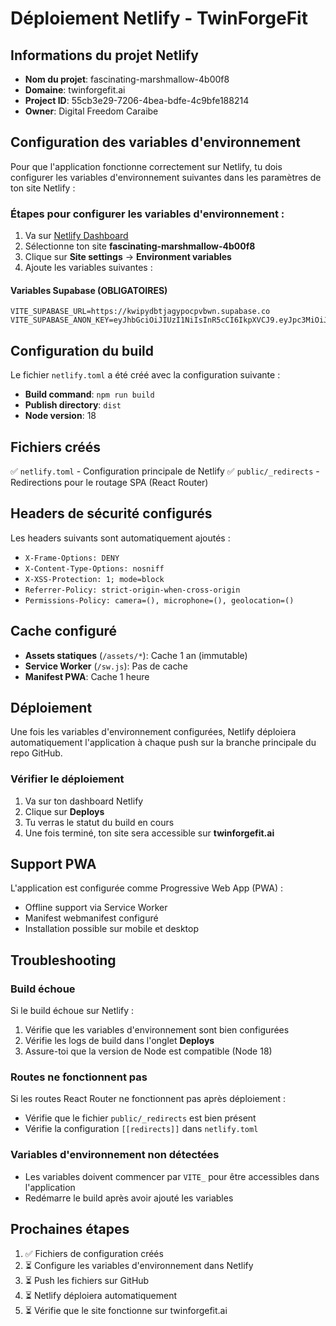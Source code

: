 # Déploiement Netlify - TwinForgeFit

## Informations du projet Netlify

- **Nom du projet**: fascinating-marshmallow-4b00f8
- **Domaine**: twinforgefit.ai
- **Project ID**: 55cb3e29-7206-4bea-bdfe-4c9bfe188214
- **Owner**: Digital Freedom Caraibe

## Configuration des variables d'environnement

Pour que l'application fonctionne correctement sur Netlify, tu dois configurer les variables d'environnement suivantes dans les paramètres de ton site Netlify :

### Étapes pour configurer les variables d'environnement :

1. Va sur [Netlify Dashboard](https://app.netlify.com)
2. Sélectionne ton site **fascinating-marshmallow-4b00f8**
3. Clique sur **Site settings** → **Environment variables**
4. Ajoute les variables suivantes :

#### Variables Supabase (OBLIGATOIRES)

```
VITE_SUPABASE_URL=https://kwipydbtjagypocpvbwn.supabase.co
VITE_SUPABASE_ANON_KEY=eyJhbGciOiJIUzI1NiIsInR5cCI6IkpXVCJ9.eyJpc3MiOiJzdXBhYmFzZSIsInJlZiI6Imt3aXB5ZGJ0amFneXBvY3B2YnduIiwicm9sZSI6ImFub24iLCJpYXQiOjE3NTQ2ODg0MjIsImV4cCI6MjA3MDI2NDQyMn0.IS5IdKbmnGtgU_AaGYtUgX3ewaNpsiSAui5kbFV31_U
```

## Configuration du build

Le fichier `netlify.toml` a été créé avec la configuration suivante :

- **Build command**: `npm run build`
- **Publish directory**: `dist`
- **Node version**: 18

## Fichiers créés

✅ `netlify.toml` - Configuration principale de Netlify
✅ `public/_redirects` - Redirections pour le routage SPA (React Router)

## Headers de sécurité configurés

Les headers suivants sont automatiquement ajoutés :

- `X-Frame-Options: DENY`
- `X-Content-Type-Options: nosniff`
- `X-XSS-Protection: 1; mode=block`
- `Referrer-Policy: strict-origin-when-cross-origin`
- `Permissions-Policy: camera=(), microphone=(), geolocation=()`

## Cache configuré

- **Assets statiques** (`/assets/*`): Cache 1 an (immutable)
- **Service Worker** (`/sw.js`): Pas de cache
- **Manifest PWA**: Cache 1 heure

## Déploiement

Une fois les variables d'environnement configurées, Netlify déploiera automatiquement l'application à chaque push sur la branche principale du repo GitHub.

### Vérifier le déploiement

1. Va sur ton dashboard Netlify
2. Clique sur **Deploys**
3. Tu verras le statut du build en cours
4. Une fois terminé, ton site sera accessible sur **twinforgefit.ai**

## Support PWA

L'application est configurée comme Progressive Web App (PWA) :

- Offline support via Service Worker
- Manifest webmanifest configuré
- Installation possible sur mobile et desktop

## Troubleshooting

### Build échoue

Si le build échoue sur Netlify :

1. Vérifie que les variables d'environnement sont bien configurées
2. Vérifie les logs de build dans l'onglet **Deploys**
3. Assure-toi que la version de Node est compatible (Node 18)

### Routes ne fonctionnent pas

Si les routes React Router ne fonctionnent pas après déploiement :

- Vérifie que le fichier `public/_redirects` est bien présent
- Vérifie la configuration `[[redirects]]` dans `netlify.toml`

### Variables d'environnement non détectées

- Les variables doivent commencer par `VITE_` pour être accessibles dans l'application
- Redémarre le build après avoir ajouté les variables

## Prochaines étapes

1. ✅ Fichiers de configuration créés
2. ⏳ Configure les variables d'environnement dans Netlify
3. ⏳ Push les fichiers sur GitHub
4. ⏳ Netlify déploiera automatiquement
5. ⏳ Vérifie que le site fonctionne sur twinforgefit.ai
